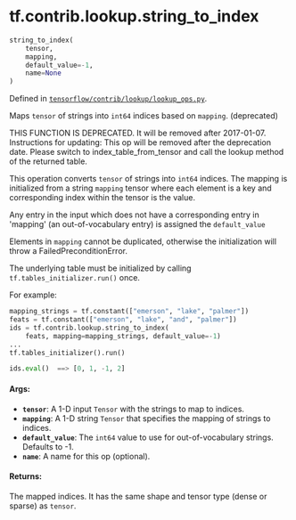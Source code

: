 <div itemscope itemtype="http://developers.google.com/ReferenceObject">
<meta itemprop="name" content="tf.contrib.lookup.string_to_index" />
</div>

# tf.contrib.lookup.string_to_index

``` python
string_to_index(
    tensor,
    mapping,
    default_value=-1,
    name=None
)
```



Defined in [`tensorflow/contrib/lookup/lookup_ops.py`](https://www.tensorflow.org/code/tensorflow/contrib/lookup/lookup_ops.py).

Maps `tensor` of strings into `int64` indices based on `mapping`. (deprecated)

THIS FUNCTION IS DEPRECATED. It will be removed after 2017-01-07.
Instructions for updating:
This op will be removed after the deprecation date. Please switch to index_table_from_tensor and call the lookup method of the returned table.

This operation converts `tensor` of strings into `int64` indices.
The mapping is initialized from a string `mapping` tensor where each element
is a key and corresponding index within the tensor is the value.

Any entry in the input which does not have a corresponding entry in 'mapping'
(an out-of-vocabulary entry) is assigned the `default_value`

Elements in `mapping` cannot be duplicated, otherwise the initialization
will throw a FailedPreconditionError.

The underlying table must be initialized by calling
`tf.tables_initializer.run()` once.

For example:

```python
mapping_strings = tf.constant(["emerson", "lake", "palmer"])
feats = tf.constant(["emerson", "lake", "and", "palmer"])
ids = tf.contrib.lookup.string_to_index(
    feats, mapping=mapping_strings, default_value=-1)
...
tf.tables_initializer().run()

ids.eval()  ==> [0, 1, -1, 2]
```

#### Args:

* <b>`tensor`</b>: A 1-D input `Tensor` with the strings to map to indices.
* <b>`mapping`</b>: A 1-D string `Tensor` that specifies the mapping of strings to
    indices.
* <b>`default_value`</b>: The `int64` value to use for out-of-vocabulary strings.
    Defaults to -1.
* <b>`name`</b>: A name for this op (optional).


#### Returns:

The mapped indices. It has the same shape and tensor type (dense or sparse)
as `tensor`.
